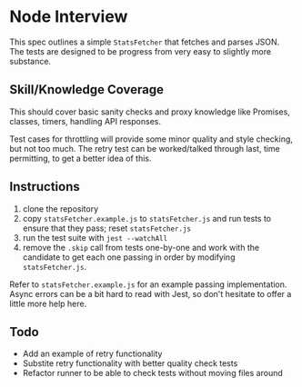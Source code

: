 # Node Interview

This spec outlines a simple `StatsFetcher` that fetches and parses JSON. The
tests are designed to be progress from very easy to slightly more substance.

## Skill/Knowledge Coverage
This should cover basic sanity checks and proxy knowledge like Promises,
classes, timers, handling API responses.

Test cases for throttling will provide some minor quality and style checking,
but not too much. The retry test can be worked/talked through last, time
permitting, to get a better idea of this.

## Instructions
1. clone the repository
2. copy `statsFetcher.example.js` to `statsFetcher.js` and run tests to ensure
   that they pass; reset `statsFetcher.js`
3. run the test suite with `jest --watchAll`
4. remove the `.skip` call from tests one-by-one and work with the candidate to
   get each one passing in order by modifying `statsFetcher.js`.

Refer to `statsFetcher.example.js` for an example passing implementation. Async
errors can be a bit hard to read with Jest, so don't hesitate to offer a little
more help here.

## Todo
- Add an example of retry functionality
- Substite retry functionality with better quality check tests
- Refactor runner to be able to check tests without moving files around
